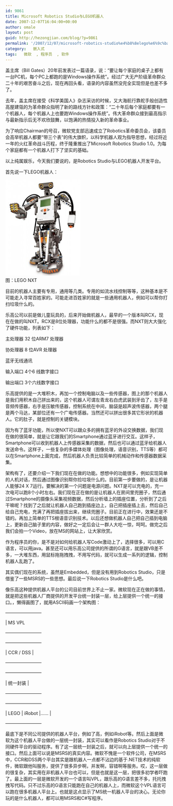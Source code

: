 ```yaml
---
id: 9861
title: Microsoft Robotics Studio与LEGO机器人
date: 2007-12-07T16:04:00+00:00
author: omale
layout: post
guid: http://hezongjian.com/blog/?p=9861
permalink: '/2007/12/07/microsoft-robotics-studio%e4%b8%8elego%e6%9c%ba%e5%99%a8%e4%ba%ba/'
category:   嵌入式  
tags:   微软  , 程序员  , 软件
---
```

盖主席（Bill Gates）20年前发表过一篇语录，说：&ldquo;要让每个家庭的桌子上都有一台PC机，每个PC上都跑的是Windows操作系统&rdquo;。经过广大无产阶级革命群众二十年的艰苦奋斗之后，现在再回头看，语录的内容虽然没完全实现但是也差不多了。

去年，盖主席在接受《科学美国人》杂志采访的时候，又大海航行靠舵手般创造性高屋建瓴的为革命群众指明了新的路线方针和政策：&ldquo;二十年后每个家庭都要有一个机器人，每个机器人上也要跑Windows操作系统&rdquo;。伟大革命群众接到最高指示与最新指示后无不欢欣鼓舞，以饱满的热情投入新的革命事业。

为了响应Chairman的号召，微软党支部迅速成立了Robotics革命委员会，该委员会高举机器人都要&ldquo;带三个表&rdquo;的伟大旗帜，以科学机器人观为指导思想，经过将近一年的火红革命战斗历程，终于隆重推出了Microsoft Robotics Studio 1.0。为每个家庭都有一个机器人打下了坚实的基础。

以上纯属娱乐，今天我们要说的，是Robotics Studio与LEGO机器人开发平台。

首先说一下LEGO机器人：
	  
 

<p align="left">
  <a href="/assets/images/2007/12/lego-nxt-robot.jpg"><img class="aligncenter size-medium wp-image-10300" height="300" src="/assets/images/2007/12/lego-nxt-robot-233x300.jpg" title="lego-nxt-robot" width="233" /></a><br /> 图：LEGO NXT
</p>

目前的机器人主要有专用，通用等几类。专用的如流水线控制等等，这种基本是不可能走入寻常百姓家的。可能走进百姓家的就是一些通用机器人，例如可以帮你打扫垃圾什么的。

乐高公司以前是做儿童玩具的，后来开始做机器人，最早的一个版本叫RCX，现在在做的叫NXT。RCX是8位处理器，功能什么的都不是很强。而NXT则大大强化了硬件功能，列表如下：

主处理器 32 位ARM7 处理器
	  
协处理器 8 位AVR 处理器
	  
蓝牙无线通讯
	  
输入端口 4个6 线数字接口
	  
输出端口 3个六线数字接口

乐高提供的是一大堆积木，再加一个控制电脑以及一些传感器，图上的那个机器人是我们用积木自己拼出来的，这个机器人可谓左青龙右白虎武装到牙齿了，左手是音频传感器，右手是压敏传感器，控制系统在中间，脑袋是超声波传感器，两个腿是两个马达，某部位还有一个广电传感器。当然还可以拼出很多其它形状的机器人。它的肚子，就是控制的关键模块。

<p align="left">
  因为有了蓝牙功能，所以使NXT可以跟众多的拥有蓝牙的外设交换数据，我们现在做的很简单，就是让它跟我们的Smartphone通过蓝牙进行交互。这样子，Smartphone可以收到机器人上传感器采集的数据，然后也可以通过蓝牙给机器人发送命令。这样子，一些复杂的多媒体处理（图像处理，语音识别，TTS等）都可以在Smartphone上面完成，然后机器人负责比较简单的机械动作和传感器数据采集。
</p>

架构有了，还要介绍一下我们现在在做的功能。想想中的功能很多，例如实现简单的人机对话，然后通过图像识别帮你捡垃圾什么的。目前第一步要做的，是让机器人能够24 X 7运行。要解决的第一个问题是电源问题。NXT是可以充电的，充一次电可以跑8个小时左右。我们现在正在做的是让机器人在房间里兜圈子，然后通过Smartphone的摄像头采集视频数据，然后分析墙上的插座位置，分析到了之后干嘛呢？找到了之后就让机器人自己跑到插座边上，自己把插座插上去，然后自己给自己充电，充满了再把插座拔出来，继续兜圈子。目前正在进行中，效果还是不错的。再加上简单的TTS根语音识别技术。以后还想做机器人自己把自己插到电脑上，更新自己脑子里的内容，做好之一定后会让一群人大吃一惊，呵呵。做完之后我们会拍一个Video，放在MS的网站上，让大家欣赏。

作为程序员的你，是不是对如何给机器人写Code激动上了，选择很多，可以用C语言，可以用java。甚至还可以用乐高公司提供的所谓的G语言，就是跟VB差不多，一大堆东西，用鼠标拖拖拽拽，不用写代码，就可以生成一系列的逻辑，控制机器人乱跑了。

其实偶们现在的系统，虽然是Embedded，但是没有用到Robotics Studio，只是借鉴了一些MSRS的一些思想。最后说一下Robotics Studio是什么吧。

像乐高这种提供机器人平台的公司目前世界上不止一家。微软现在正在做的事情，就是把这些机器人厂商提供的开发平台统一封装一层，给上层提供一个统一的接口。，懒得画图了，就用ASCII码画一个架构图：

&#8212;&#8212;&#8212;&#8212;&#8212;&#8212;&#8212;&#8212;
	  
| MS VPL 
	  
&#8212;&#8212;&#8212;&#8212;&#8212;&#8212;&#8212;&#8212;
	  
&#8212;&#8212;&#8212;&#8212;&#8212;&#8212;&#8212;&#8212;
	  
| CCR / DSS |
	  
&#8212;&#8212;&#8212;&#8212;&#8212;&#8212;&#8212;&#8212;
	  
&#8212;&#8212;&#8212;&#8212;&#8212;&#8212;&#8212;&#8212;
	  
| 统一封装 |
	  
&#8212;&#8212;&#8212;&#8212;&#8212;&#8212;&#8212;&#8212;
	  
&#8212;&#8212;&#8212;&#8212;&#8212;&#8212;&#8212;&#8212;
	  
|  LEGO | iRobot |&hellip;&hellip; |
	  
&#8212;&#8212;&#8212;&#8212;&#8212;&#8212;&#8212;&#8212;

<p align="left">
  最底下是不同公司提供的机器人平台，例如了高，例如iRobot等。然后上面是微软为这个机器人平台做的一层统一封装，其实可以看作是Robotics Studio对于不同硬件平台的驱动程序。有了这一层统一封装之后，就可以向上层提供一个统一的接口。然后上面可以说是MSRS的真实内容。微软不愧是一个软件公司，在MSRS中，CCR和DSS两个平台其实是跟机器人一点都不沾边的基于.NET技术的纯软件，微软跟他叫服务，提供了很多异步啊，并发啊，容错啊等服务。哎，这一层做的很复杂，其实用在非机器人平台也可以，但是也就是这一层，把很多初学者吓跑了。最上面的一层是微软开发的一个语言叫VPL，跟乐高的G语言差不多，托托拽拽写代码。只不过乐高的G语言只能跑在自己的机器人上，而微软这个VPL语言可以跑在很多机器人平台上。也就是这点显示了MS统一机器人平台的决心。无论你玩的是什么机器人，都可以用MSRS和C#写程序。
</p>

 